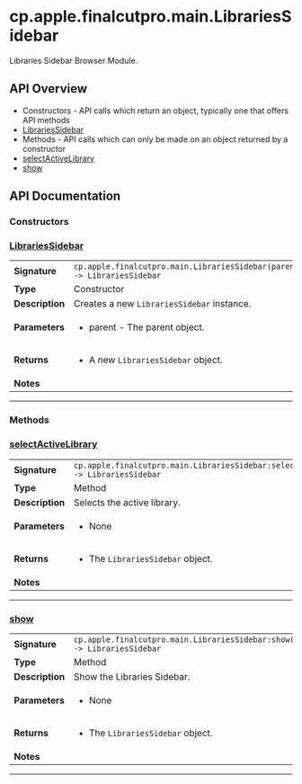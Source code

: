 # cp.apple.finalcutpro.main.LibrariesSidebar

Libraries Sidebar Browser Module.

## API Overview
* Constructors - API calls which return an object, typically one that offers API methods
 * [LibrariesSidebar](#LibrariesSidebar)
* Methods - API calls which can only be made on an object returned by a constructor
 * [selectActiveLibrary](#selectActiveLibrary)
 * [show](#show)

## API Documentation

### Constructors


### [LibrariesSidebar](#LibrariesSidebar)

|                                             |                                                                                     |
| --------------------------------------------|-------------------------------------------------------------------------------------|
| **Signature**                               | `cp.apple.finalcutpro.main.LibrariesSidebar(parent) -> LibrariesSidebar`                                                                    |
| **Type**                                    | Constructor                                                                     |
| **Description**                             | Creates a new `LibrariesSidebar` instance.                                                                     |
| **Parameters**                              | <ul><li>parent - The parent object.</li></ul> |
| **Returns**                                 | <ul><li>A new `LibrariesSidebar` object.</li></ul>          |
| **Notes**                                   | <ul></ul>                |

---
### Methods


### [selectActiveLibrary](#selectActiveLibrary)

|                                             |                                                                                     |
| --------------------------------------------|-------------------------------------------------------------------------------------|
| **Signature**                               | `cp.apple.finalcutpro.main.LibrariesSidebar:selectActiveLibrary() -> LibrariesSidebar`                                                                    |
| **Type**                                    | Method                                                                     |
| **Description**                             | Selects the active library.                                                                     |
| **Parameters**                              | <ul><li>None</li></ul> |
| **Returns**                                 | <ul><li>The `LibrariesSidebar` object.</li></ul>          |
| **Notes**                                   | <ul></ul>                |

---

### [show](#show)

|                                             |                                                                                     |
| --------------------------------------------|-------------------------------------------------------------------------------------|
| **Signature**                               | `cp.apple.finalcutpro.main.LibrariesSidebar:show() -> LibrariesSidebar`                                                                    |
| **Type**                                    | Method                                                                     |
| **Description**                             | Show the Libraries Sidebar.                                                                     |
| **Parameters**                              | <ul><li>None</li></ul> |
| **Returns**                                 | <ul><li>The `LibrariesSidebar` object.</li></ul>          |
| **Notes**                                   | <ul></ul>                |

---
